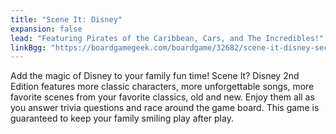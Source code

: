 ```yaml
---
title: "Scene It: Disney"
expansion: false
lead: "Featuring Pirates of the Caribbean, Cars, and The Incredibles!"
linkBgg: "https://boardgamegeek.com/boardgame/32682/scene-it-disney-second-edition"
---
```


Add the magic of Disney to your family fun time! Scene It? Disney 2nd Edition features more classic characters, more unforgettable songs, more favorite scenes from your favorite classics, old and new. Enjoy them all as you answer trivia questions and race around the game board. This game is guaranteed to keep your family smiling play after play.
